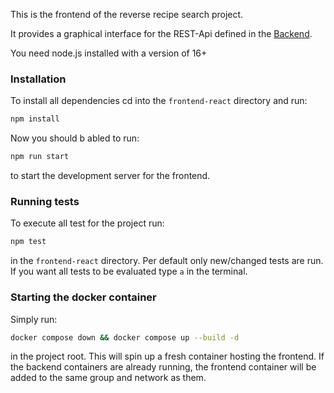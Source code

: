 This is the frontend of the reverse recipe search project.

It provides a graphical interface for the REST-Api defined in the [Backend](https://gitlab.dit.htwk-leipzig.de/webeng-schekahn-kircheis-schneider/backend).

You need node.js installed with a version of 16+

### Installation
To install all dependencies cd into the `frontend-react` directory and run:
```bash
npm install
```

Now you should b abled to run:
```bash
npm run start
```
to start the development server for the frontend.

### Running tests
To execute all test for the project run:
```bash
npm test
```
in the `frontend-react` directory. Per default only new/changed tests are run. If you want all tests to be evaluated type `a` in the terminal.

### Starting the docker container
Simply run:
```bash
docker compose down && docker compose up --build -d
```
in the project root. This will spin up a fresh container hosting the frontend. If the backend containers are already running, the frontend container will be added to the same group and network as them.
